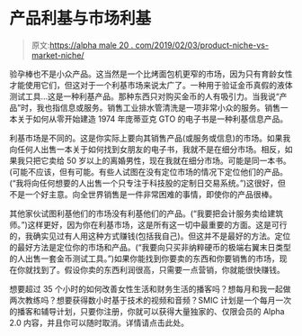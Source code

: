 # 产品利基与市场利基

> 原文:[https://alpha male 20 . com/2019/02/03/product-niche-vs-market-niche/](https://alphamale20.com/2019/02/03/product-niches-vs-market-niches/)

验孕棒也不是小众产品。这当然是一个比烤面包机更窄的市场，因为只有育龄女性才能使用它们，但这对于一个利基市场来说太广了。一种用于验证金币真假的液体测试工具…这是一种利基产品。那种东西只对购买金币的人有吸引力。当我说“产品”时，我也指信息或服务。销售工业排水管清洗是一项非常小众的服务。销售一本关于如何从零开始建造 1974 年庞蒂亚克 GTO 的电子书是一种利基信息产品。

利基市场是不同的。这是你实际上要向其销售产品(或服务或信息)的市场。如果我向任何人出售一本关于如何找到女朋友的电子书，我就不是在细分市场。相反，如果我只把它卖给 50 岁以上的离婚男性，现在我就在细分市场。可能是同一本书。(可能不应该，但有可能。有些人试图在没有定位市场的情况下定位他们的产品。(“我将向任何想要的人出售一个只专注于科技股的定制日交易系统。”)这很好，但不是一个好主意。向全世界销售是一件非常困难的事情，即使你的产品很棒。

其他家伙试图利基他们的市场没有利基他们的产品。(“我要把会计服务卖给建筑师。”)这样更好，因为你在利基市场，这是所有这一切中最重要的方面。这是可行的，我确实见过有人用这种方式赚钱(包括我自己)。但这并不是最好的方法。定位的最好方法是定位你的市场和产品。(“我要向只买非纳粹硬币的极端右翼末日类型的人出售一套金币测试工具。”)如果你能找到你要卖的东西和你要销售的市场，现在你就找到了。假设你卖的东西利润很高，只需要一点营销，你就能很快赚钱。

想要超过 35 个小时的如何改善女性生活和财务生活的播客吗？想每月和我一起做两次教练吗？想要获得数小时基于技术的视频和音频？SMIC 计划是一个每月一次的播客和辅导计划，只要你注册，你就可以获得大量独家的、仅限会员的 Alpha 2.0 内容，并且你可以随时取消。详情请点击此处。